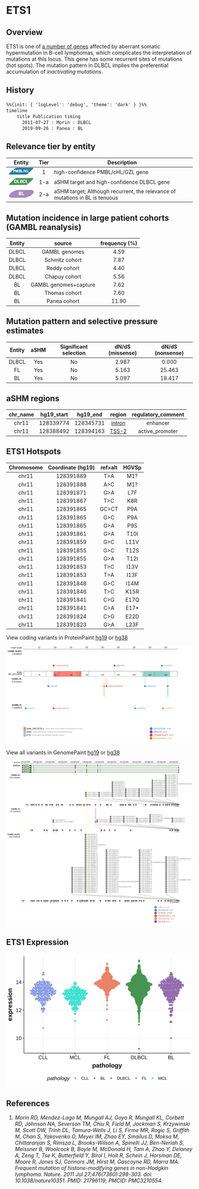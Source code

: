 # ETS1

## Overview
ETS1 is one of [a number of genes](https://github.com/morinlab/LLMPP/wiki/ashm) affected by aberrant somatic hypermutation in B-cell lymphomas, which complicates the interpretation of mutations at this locus. This gene has some recurrent sites of mutations (hot spots). The mutation pattern in DLBCL implies the preferential accumulation of *inactivating mutations*.
## History
```mermaid
%%{init: { 'logLevel': 'debug', 'theme': 'dark' } }%%
timeline
    title Publication timing
      2011-07-27 : Morin : DLBCL
      2019-09-26 : Panea : BL
```

## Relevance tier by entity

|Entity|Tier|Description                           |
|:------:|:----:|--------------------------------------|
|![PMBL](images/icons/PMBL_tier1.png)|1|high-confidence PMBL/cHL/GZL gene|
|![DLBCL](images/icons/DLBCL_tier1.png) |1-a | aSHM target and high-confidence DLBCL gene            |
|![BL](images/icons/BL_tier2.png)    |2-a | aSHM target; Although recurrent, the relevance of mutations in BL is tenuous |

## Mutation incidence in large patient cohorts (GAMBL reanalysis)

|Entity|source               |frequency (%)|
|:------:|:---------------------:|:-------------:|
|DLBCL |GAMBL genomes        | 4.59        |
|DLBCL |Schmitz cohort       | 7.87        |
|DLBCL |Reddy cohort         | 4.40        |
|DLBCL |Chapuy cohort        | 5.56        |
|BL    |GAMBL genomes+capture| 7.62        |
|BL    |Thomas cohort        | 7.60        |
|BL    |Panea cohort         |11.90        |

## Mutation pattern and selective pressure estimates

|Entity|aSHM|Significant selection|dN/dS (missense)|dN/dS (nonsense)|
|:------:|:----:|:---------------------:|:----------------:|:----------------:|
|DLBCL |Yes |No                   |2.987           | 0.000          |
|FL    |Yes |No                   |5.163           |25.463          |
|BL    |Yes |No                   |5.097           |18.417          |

## aSHM regions

|chr_name|hg19_start|hg19_end |region                                                                                         |regulatory_comment|
|:--------:|:----------:|:---------:|:-----------------------------------------------------------------------------------------------:|:------------------:|
|chr11   |128339774 |128345731|[intron](https://genome.ucsc.edu/s/rdmorin/GAMBL%20hg19?position=chr11%3A128339774%2D128345731)|enhancer          |
|chr11   |128388492 |128394163|[TSS-2](https://genome.ucsc.edu/s/rdmorin/GAMBL%20hg19?position=chr11%3A128388492%2D128394163) |active_promoter   |

 ## ETS1 Hotspots

| Chromosome |Coordinate (hg19) | ref>alt | HGVSp | 
 | :---:| :---: | :--: | :---: |
| chr11 | 128391889 | T>A | M1? |
| chr11 | 128391888 | A>C | M1? |
| chr11 | 128391871 | G>A | L7F |
| chr11 | 128391867 | T>C | K8R |
| chr11 | 128391865 | GC>CT | P9A |
| chr11 | 128391865 | G>C | P9A |
| chr11 | 128391865 | G>A | P9S |
| chr11 | 128391861 | G>A | T10I |
| chr11 | 128391859 | G>C | L11V |
| chr11 | 128391855 | G>C | T12S |
| chr11 | 128391855 | G>A | T12I |
| chr11 | 128391853 | T>C | I13V |
| chr11 | 128391853 | T>A | I13F |
| chr11 | 128391848 | G>C | I14M |
| chr11 | 128391846 | T>C | K15R |
| chr11 | 128391841 | C>G | E17Q |
| chr11 | 128391841 | C>A | E17* |
| chr11 | 128391824 | C>G | E22D |
| chr11 | 128391823 | G>A | L23F |

View coding variants in ProteinPaint [hg19](https://morinlab.github.io/LLMPP/GAMBL/ETS1_protein.html)  or [hg38](https://morinlab.github.io/LLMPP/GAMBL/ETS1_protein_hg38.html)

![](images/proteinpaint/ETS1_NM_001143820.svg)

View all variants in GenomePaint [hg19](https://morinlab.github.io/LLMPP/GAMBL/ETS1.html)  or [hg38](https://morinlab.github.io/LLMPP/GAMBL/ETS1_hg38.html)

![](images/proteinpaint/ETS1.svg)

## ETS1 Expression
![](images/gene_expression/ETS1_by_pathology.svg)

## References
1. *Morin RD, Mendez-Lago M, Mungall AJ, Goya R, Mungall KL, Corbett RD, Johnson NA, Severson TM, Chiu R, Field M, Jackman S, Krzywinski M, Scott DW, Trinh DL, Tamura-Wells J, Li S, Firme MR, Rogic S, Griffith M, Chan S, Yakovenko O, Meyer IM, Zhao EY, Smailus D, Moksa M, Chittaranjan S, Rimsza L, Brooks-Wilson A, Spinelli JJ, Ben-Neriah S, Meissner B, Woolcock B, Boyle M, McDonald H, Tam A, Zhao Y, Delaney A, Zeng T, Tse K, Butterfield Y, Birol I, Holt R, Schein J, Horsman DE, Moore R, Jones SJ, Connors JM, Hirst M, Gascoyne RD, Marra MA. Frequent mutation of histone-modifying genes in non-Hodgkin lymphoma. Nature. 2011 Jul 27;476(7360):298-303. doi: 10.1038/nature10351. PMID: 21796119; PMCID: PMC3210554.*

<!-- ORIGIN: morinFrequentMutationHistonemodifying2011 -->
<!-- BL: paneaWholeGenomeLandscape2019 -->
<!-- DLBCL: morinFrequentMutationHistonemodifying2011 -->
